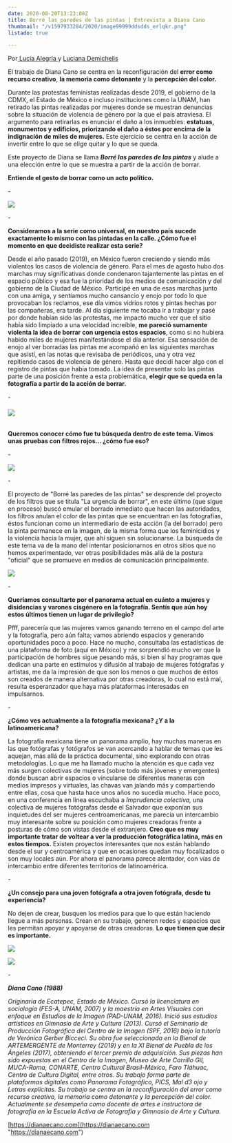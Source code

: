 ```yaml
---
date: 2020-08-20T13:23:08Z
title: Borré las paredes de las pintas | Entrevista a Diana Cano
thumbnail: "/v1597933284/2020/image99999ddsdds_erlqkr.png"
listado: true

---
```

Por[ Lucía Alegría ](https://www.instagram.com/lanadediamante/)y [Luciana Demichelis](https://www.instagram.com/demichelisluciana/)

El trabajo de Diana Cano se centra en la reconfiguración del **error como recurso creativo**, **la memoria como detonante** y la **percepción del color.**

Durante las protestas feministas realizadas desde 2019, el gobierno de la CDMX, el Estado de México e incluso instituciones como la UNAM, han retirado las pintas realizadas por mujeres donde se muestran denuncias sobre la situación de violencia de género por la que el país atraviesa. El argumento para retirarlas es enunciar el daño a los inmuebles: **estatuas, monumentos y edificios, priorizando el daño a éstos por encima de la indignación de miles de mujeres.** Este ejercicio se centra en la acción de invertir entre lo que se elige quitar y lo que se queda.

Este proyecto de Diana se llama **_Borré las paredes de las pintas_** y alude a una elección entre lo que se muestra a partir de la acción de borrar.

**Entiende el gesto de borrar como un acto político.**

\-

![](https://res.cloudinary.com/freezer/c_limit,w_1280,h_920/v1597931369/2020/__k1sk5q.png)

\-

**Consideramos a la serie como universal, en nuestro país sucede exactamente lo mismo con las pintadas en la calle. ¿Cómo fue el momento en que decidiste realizar esta serie?**

Desde el año pasado (2019), en México fueron creciendo y siendo más violentos los casos de violencia de género. Para el mes de agosto hubo dos marchas muy significativas donde condenaron tajantemente las pintas en el espacio público y esa fue la prioridad de los medios de comunicación y del gobierno de la Ciudad de México. Participé en una de esas marchas junto con una amiga, y sentíamos mucho cansancio y enojo por todo lo que provocaban los reclamos, ese día vimos vidrios rotos y pintas hechas por las compañeras, era tarde. Al día siguiente me tocaba ir a trabajar y pasé por donde habían sido las protestas, me impactó mucho ver que el sitio había sido limpiado a una velocidad increíble, **me pareció sumamente violenta la idea de borrar con urgencia estos espacios**, como si no hubiera habido miles de mujeres manifestándose el día anterior. Esa sensación de enojo al ver borradas las pintas me acompañó en las siguientes marchas que asistí, en las notas que revisaba de periódicos, una y otra vez repitiendo casos de violencia de género. Hasta que decidí hacer algo con el registro de pintas que había tomado. La idea de presentar solo las pintas parte de una posición frente a esta problemática, **elegir que se queda en la fotografía a partir de la acción de borrar.**

\-

###### ![](http://www.dianaecano.com/wp-content/uploads/2020/06/17-1536x1024.jpg)

**Queremos conocer cómo fue tu búsqueda dentro de este tema. Vimos unas pruebas con filtros rojos... ¿cómo fue eso?**

\-

![](http://www.dianaecano.com/wp-content/uploads/2020/06/URGENCIA-DE-BORRAR.gif)

\-

El proyecto de "Borré las paredes de las pintas" se desprende del proyecto de los filtros que se titula "La urgencia de borrar", en este último (que sigue en proceso) buscó emular el borrado inmediato que hacen las autoridades, los filtros anulan el color de las pintas que se encuentran en las fotografías, éstos funcionan como un intermediario de esta acción (la del borrado) pero la pinta permanece en la imagen, de la misma forma que los feminicidios y la violencia hacia la mujer, que ahí siguen sin solucionarse. La búsqueda de este tema va de la mano del intentar posicionarnos en otros sitios que no hemos experimentado, ver otras posibilidades más allá de la postura "oficial" que se promueve en medios de comunicación principalmente.

![](http://www.dianaecano.com/wp-content/uploads/2020/06/9-1536x1024.jpg)

\- 

**Queríamos consultarte por el panorama actual en cuánto a mujeres y disidencias y varones cisgénero en la fotografía. Sentís que aún hoy estos últimos tienen un lugar de privilegio?**

Pfff, parecería que las mujeres vamos ganando terreno en el campo del arte y la fotografía, pero aún falta; vamos abriendo espacios y generando oportunidades poco a poco. Hace no mucho, consultaba las estadísticas de una plataforma de foto (aquí en México) y me sorprendió mucho ver que la participación de hombres sigue pesando más, si bien sí hay programas que dedican una parte en estímulos y difusión al trabajo de mujeres fotógrafas y artistas, me da la impresión de que son los menos o que muchos de éstos son creados de manera alternativa por otras creadoras, lo cual no está mal, resulta esperanzador que haya más plataformas interesadas en impulsarnos.

\- 

**¿Cómo ves actualmente a la fotografía mexicana? ¿Y a la latinoamericana?**

La fotografía mexicana tiene un panorama amplio, hay muchas maneras en las que fotógrafas y fotógrafos se van acercando a hablar de temas que les aquejan, más allá de la práctica documental, sino explorando con otras metodologías. Lo que me ha llamado mucho la atención es que cada vez más surgen colectivas de mujeres (sobre todo más jóvenes y emergentes) donde buscan abrir espacios o vincularse de diferentes maneras con medios impresos y virtuales, las chavas van jalando más y compartiendo entre ellas, cosa que hasta hace unos años no sucedía mucho. Hace poco, en una conferencia en línea escuchaba a _Imprudencia colectiva,_ una colectiva de mujeres fotógrafas desde el Salvador que exponían sus inquietudes del ser mujeres centroamericanas, me parecía un intercambio muy interesante sobre su posición como mujeres creadoras frente a posturas de cómo son vistas desde el extranjero. **Creo que es muy importante tratar de voltear a ver la producción fotográfica latina, más en estos tiempos.** Existen proyectos interesantes que nos están hablando desde el sur y centroamérica y que en ocasiones quedan muy focalizados o son muy locales aún. Por ahora el panorama parece alentador, con vías de intercambio entre diferentes territorios de latinoamérica.

\- 

**¿Un consejo para una joven fotógrafa a otra joven fotógrafa, desde tu experiencia?**

No dejen de crear, busquen los medios para que lo que están haciendo llegue a más personas. Crean en su trabajo, generen redes y espacios que les permitan apoyar y apoyarse de otras creadoras. **Lo que tienen que decir es importante.**

![](http://www.dianaecano.com/wp-content/uploads/2020/06/2-1024x683.jpg)

![](http://www.dianaecano.com/wp-content/uploads/2020/06/15-1536x1024.jpg)

\-

**_Diana Cano (1988)_**

_Originaria de Ecatepec, Estado de México. Cursó la licenciatura en sociología (FES-A, UNAM, 2007) y la maestría en Artes Visuales con enfoque en Estudios de la Imagen (PAD-UNAM, 2016). Inició sus estudios artísticos en Gimnasio de Arte y Cultura (2013). Cursó el Seminario de Producción Fotográfica del Centro de la Imagen (SPF, 2016) bajo la tutoría de Verónica Gerber Bicceci. Su obra fue seleccionada en la Bienal de ARTEMERGENTE de Monterrey (2019) y en la XI Bienal de Puebla de los Ángeles (2017), obteniendo el tercer premio de adquisición. Sus piezas han sido expuestas en el Centro de la Imagen, Museo de Arte Carrillo Gil, MUCA-Roma, CONARTE, Centro Cultural Brasil-México, Faro Tláhuac, Centro de Cultura Digital, entre otros. Su trabajo forma parte de plataformas digitales como Panorama Fotográfico, PICS, Mal d3 ojo y Letras explícitas. Su trabajo se centra en la reconfiguración del error como recurso creativo, la memoria como detonante y la percepción del color. Actualmente se desempeña como docente de artes e instructora de fotografía en la Escuela Activa de Fotografía y Gimnasio de Arte y Cultura._

[https://dianaecano.com](https://dianaecano.com "https://dianaecano.com")